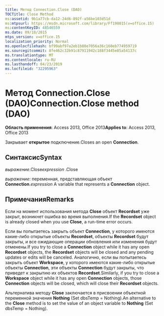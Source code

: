 ```yaml
---
title: Метод Connection.Close (DAO)
TOCTitle: Close Method
ms:assetid: 9b1a77cb-da12-24d6-892f-a56be103d51d
ms:mtpsurl: https://msdn.microsoft.com/library/Ff198015(v=office.15)
ms:contentKeyID: 48546559
ms.date: 09/18/2015
mtps_version: v=office.15
localization_priority: Normal
ms.openlocfilehash: bf99abf97a2eb1b88e7056a36c160eb774959719
ms.sourcegitcommit: 8fe462c32b91c87911942c188f3445e85a54137c
ms.translationtype: MT
ms.contentlocale: ru-RU
ms.lasthandoff: 04/23/2019
ms.locfileid: "32295963"
---
```

# <a name="connectionclose-method-dao"></a><span data-ttu-id="4f558-102">Метод Connection.Close (DAO)</span><span class="sxs-lookup"><span data-stu-id="4f558-102">Connection.Close method (DAO)</span></span>


<span data-ttu-id="4f558-103">**Область применения**: Access 2013, Office 2013</span><span class="sxs-lookup"><span data-stu-id="4f558-103">**Applies to**: Access 2013, Office 2013</span></span>

<span data-ttu-id="4f558-104">Закрывает **открытое** подключение.</span><span class="sxs-lookup"><span data-stu-id="4f558-104">Closes an open **Connection**.</span></span>

## <a name="syntax"></a><span data-ttu-id="4f558-105">Синтаксис</span><span class="sxs-lookup"><span data-stu-id="4f558-105">Syntax</span></span>

<span data-ttu-id="4f558-106">*выражение*.Close</span><span class="sxs-lookup"><span data-stu-id="4f558-106">*expression* .Close</span></span>

<span data-ttu-id="4f558-107">*выражение*: переменная, представляющая объект **Connection**.</span><span class="sxs-lookup"><span data-stu-id="4f558-107">*expression* A variable that represents a **Connection** object.</span></span>

## <a name="remarks"></a><span data-ttu-id="4f558-108">Примечания</span><span class="sxs-lookup"><span data-stu-id="4f558-108">Remarks</span></span>

<span data-ttu-id="4f558-109">Если на момент использования метода **Close** объект **Recordset** уже закрыт, возникнет ошибка во время выполнения.</span><span class="sxs-lookup"><span data-stu-id="4f558-109">If the **Recordset** object is already closed when you use **Close**, a run-time error occurs.</span></span>

<span data-ttu-id="4f558-110">Если вы попытаетесь закрыть объект **Connection**, у которого имеются какие-либо открытые объекты **Recordset**, объекты **Recordset** будут закрыты, и все ожидающие операции обновления или изменения будут отменены.</span><span class="sxs-lookup"><span data-stu-id="4f558-110">If you try to close a **Connection** object while it has any open **Recordset** objects, the **Recordset** objects will be closed and any pending updates or edits will be canceled.</span></span> <span data-ttu-id="4f558-111">Аналогично, если вы попытаетесь закрыть объект **Workspace**, у которого имеются какие-либо открытые объекты **Connection**, эти объекты **Connection** будут закрыты, что приведет к закрытию их объектов **Recordset**.</span><span class="sxs-lookup"><span data-stu-id="4f558-111">Similarly, if you try to close a **Workspace** object while it has any open **Connection** objects, those **Connection** objects will be closed, which will close their **Recordset** objects.</span></span>

<span data-ttu-id="4f558-112">Альтернатива методу **Close** заключается в присвоении объектной переменной значения **Nothing** (Set dbsTemp = Nothing).</span><span class="sxs-lookup"><span data-stu-id="4f558-112">An alternative to the **Close** method is to set the value of an object variable to **Nothing** (Set dbsTemp = Nothing).</span></span>


